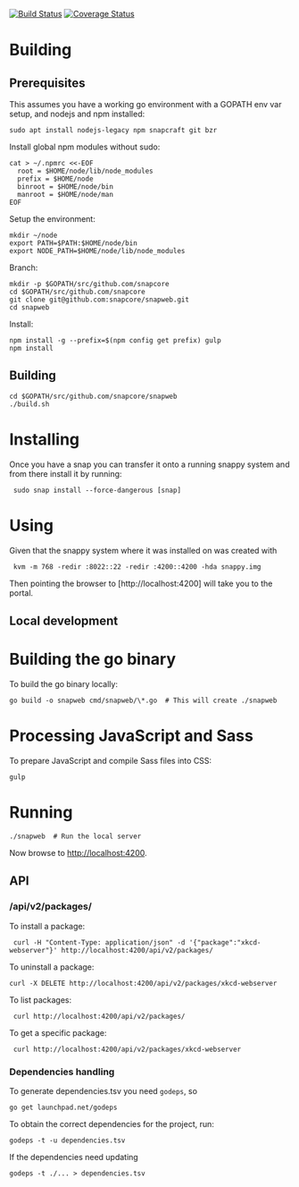 [![Build Status](https://travis-ci.org/snapcore/snapweb.svg?branch=master)](https://travis-ci.org/snapcore/snapweb)
[![Coverage Status](https://coveralls.io/repos/github/snapcore/snapweb/badge.svg?branch=master)](https://coveralls.io/github/snapcore/snapweb?branch=master)

# Building

## Prerequisites

This assumes you have a working go environment with a GOPATH env var setup,
and nodejs and npm installed:

    sudo apt install nodejs-legacy npm snapcraft git bzr

Install global npm modules without sudo:

    cat > ~/.npmrc <<-EOF
      root = $HOME/node/lib/node_modules
      prefix = $HOME/node
      binroot = $HOME/node/bin
      manroot = $HOME/node/man
    EOF

Setup the environment:

    mkdir ~/node
    export PATH=$PATH:$HOME/node/bin
    export NODE_PATH=$HOME/node/lib/node_modules

Branch:

    mkdir -p $GOPATH/src/github.com/snapcore
    cd $GOPATH/src/github.com/snapcore
    git clone git@github.com:snapcore/snapweb.git
    cd snapweb

Install:

    npm install -g --prefix=$(npm config get prefix) gulp
    npm install

## Building

    cd $GOPATH/src/github.com/snapcore/snapweb
    ./build.sh

# Installing

Once you have a snap you can transfer it onto a running snappy system and from
there install it by running:

     sudo snap install --force-dangerous [snap]

# Using

Given that the snappy system where it was installed on was created with

     kvm -m 768 -redir :8022::22 -redir :4200::4200 -hda snappy.img

Then pointing the browser to [http://localhost:4200] will take you to the
portal.

## Local development

# Building the go binary

To build the go binary locally:

    go build -o snapweb cmd/snapweb/\*.go  # This will create ./snapweb

# Processing JavaScript and Sass

To prepare JavaScript and compile Sass files into CSS:

    gulp

# Running

    ./snapweb  # Run the local server

Now browse to <http://localhost:4200>.

## API

### /api/v2/packages/

To install a package:

     curl -H "Content-Type: application/json" -d '{"package":"xkcd-webserver"}' http://localhost:4200/api/v2/packages/

To uninstall a package:

    curl -X DELETE http://localhost:4200/api/v2/packages/xkcd-webserver

To list packages:

     curl http://localhost:4200/api/v2/packages/

To get a specific package:

     curl http://localhost:4200/api/v2/packages/xkcd-webserver

### Dependencies handling

To generate dependencies.tsv you need `godeps`, so

    go get launchpad.net/godeps

To obtain the correct dependencies for the project, run:

    godeps -t -u dependencies.tsv

If the dependencies need updating

    godeps -t ./... > dependencies.tsv
